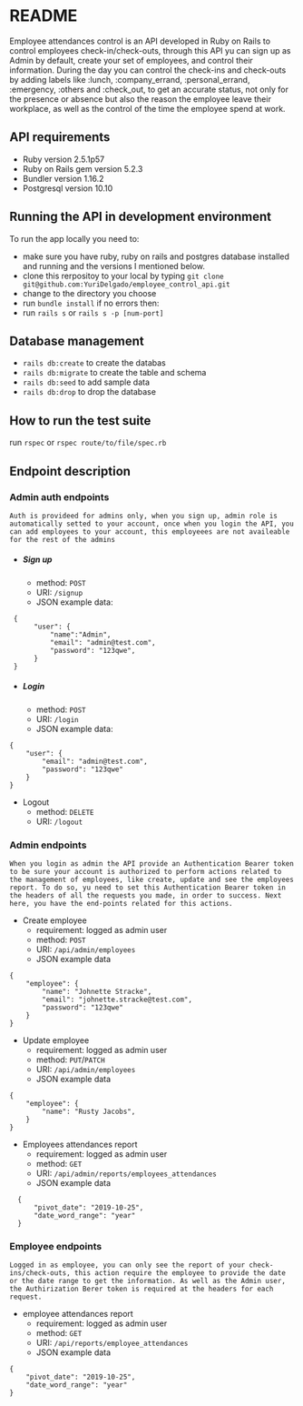 # README

Employee attendances control is an API developed in Ruby on Rails to control employees check-in/check-outs, through this API yu can sign up as Admin by default, create your set of employees, and control their information. During the day you can control the check-ins and check-outs by adding labels like :lunch, :company_errand, :personal_errand, :emergency, :others and :check_out, to get an accurate status, not only for the presence or absence but also the reason the employee leave their workplace, as well as the control of the time the employee spend at work.

## API requirements
  * Ruby version 2.5.1p57
  * Ruby on Rails gem version 5.2.3
  * Bundler version 1.16.2
  * Postgresql version 10.10

## Running the API in development environment
To run the app locally you need to:
- make sure you have ruby, ruby on rails and postgres database installed and running and the versions I mentioned below.
- clone this rerpositoy to your local by typing `git clone git@github.com:YuriDelgado/employee_control_api.git`
- change to the directory you choose
- run `bundle install`
if no errors then:
- run `rails s` or `rails s -p [num-port]` 

## Database management
 - `rails db:create` to create the databas
 - `rails db:migrate` to create the table and schema
 - `rails db:seed` to add sample data
 - `rails db:drop` to drop the database

## How to run the test suite
  run `rspec` or `rspec route/to/file/spec.rb`
  

## Endpoint description

### Admin auth endpoints
	Auth is provideed for admins only, when you sign up, admin role is automatically setted to your account, once when you login the API, you can add employees to your account, this employeees are not availeable for the rest of the admins
- ##### Sign up
 	+ method: `POST`
 	+ URI: `/signup`
 	+ JSON example data:
```
 {
	  "user": {
		  "name":"Admin",
		  "email": "admin@test.com",
		  "password": "123qwe",
	  }
 }
```

- ##### Login
	+ method: `POST`
	+ URI: `/login`
	+ JSON example data:
```
{
	"user": {
		"email": "admin@test.com",
		"password": "123qwe"
	}
}
```

- Logout
	+ method: `DELETE`
	+ URI: `/logout`

### Admin endpoints
	When you login as admin the API provide an Authentication Bearer token to be sure your account is authorized to perform actions related to the management of employees, like create, update and see the employees report. To do so, yu need to set this Authentication Bearer token in the headers of all the requests you made, in order to success. Next here, you have the end-points related for this actions.
	
- Create employee
	+ requirement: logged as admin user
	+ method: `POST`
	+ URI: `/api/admin/employees`
 	+ JSON example data
```
{
	"employee": {
		"name": "Johnette Stracke",
		"email": "johnette.stracke@test.com",
		"password": "123qwe"
	}
}
```
 
- Update employee
	+ requirement: logged as admin user
	+ method: `PUT`/`PATCH`
	+ URI: `/api/admin/employees`
	+ JSON example data
```
{
	"employee": {
		"name": "Rusty Jacobs",
	}
}
```

- Employees attendances report
	+ requirement: logged as admin user
	+ method: `GET`
	+ URI: `/api/admin/reports/employees_attendances`
	+ JSON example data
```
  {
	  "pivot_date": "2019-10-25",
	  "date_word_range": "year"
  }
``` 
 
### Employee endpoints
	Logged in as employee, you can only see the report of your check-ins/check-outs, this action require the employee to provide the date or the date range to get the information. As well as the Admin user, the Authirization Berer token is required at the headers for each request.
	
- employee attendances report
	+ requirement: logged as admin user
	+ method: `GET`
	+ URI: `/api/reports/employee_attendances`
	+ JSON example data
```
{
	"pivot_date": "2019-10-25",
	"date_word_range": "year"
}
```

 
